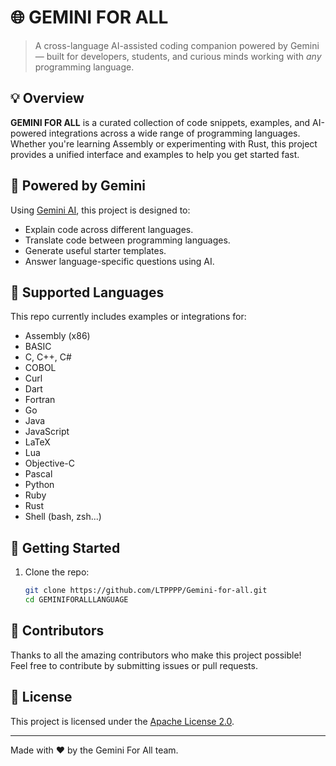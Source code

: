 # 🌐 GEMINI FOR ALL

> A cross-language AI-assisted coding companion powered by Gemini — built for developers, students, and curious minds working with _any_ programming language.

## 💡 Overview

**GEMINI FOR ALL** is a curated collection of code snippets, examples, and AI-powered integrations across a wide range of programming languages. Whether you're learning Assembly or experimenting with Rust, this project provides a unified interface and examples to help you get started fast.

## 🧠 Powered by Gemini

Using [Gemini AI](https://deepmind.google/technologies/gemini/), this project is designed to:

- Explain code across different languages.
- Translate code between programming languages.
- Generate useful starter templates.
- Answer language-specific questions using AI.

## 📁 Supported Languages

This repo currently includes examples or integrations for:

- Assembly (x86)
- BASIC
- C, C++, C#
- COBOL
- Curl
- Dart
- Fortran
- Go
- Java
- JavaScript
- LaTeX
- Lua
- Objective-C
- Pascal
- Python
- Ruby
- Rust
- Shell (bash, zsh...)

## 🚀 Getting Started

1. Clone the repo:

   ```bash
   git clone https://github.com/LTPPPP/Gemini-for-all.git
   cd GEMINIFORALLLANGUAGE
   ```

## 🤝 Contributors

Thanks to all the amazing contributors who make this project possible!  
Feel free to contribute by submitting issues or pull requests.

## 📜 License

This project is licensed under the [Apache License 2.0](LICENSE).

---

Made with ❤️ by the Gemini For All team.
